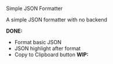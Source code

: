 Simple JSON Formatter

A simple JSON formatter with no backend

**DONE:**
 - Format basic JSON
 - JSON highlight after format
 - Copy to Clipboard button
**WIP:**
